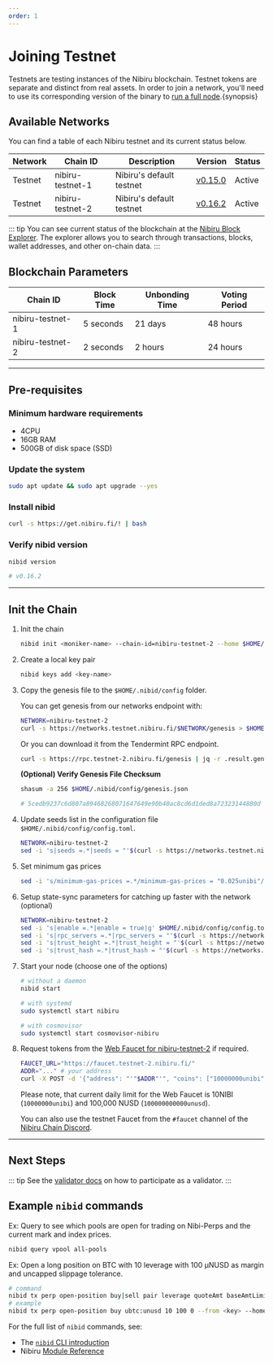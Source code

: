 ```yaml
---
order: 1
---
```


# Joining Testnet

Testnets are testing instances of the Nibiru blockchain. Testnet tokens are separate and distinct from real assets. In order to join a network, you'll need to use its corresponding version of the binary to [run a full node](./node-daemon).{synopsis}

## Available Networks

You can find a table of each Nibiru testnet and its current status below.

| Network | Chain ID         | Description              | Version                                                               | Status |
| ------- | ---------------- | ------------------------ | --------------------------------------------------------------------- | ------ |
| Testnet | nibiru-testnet-1 | Nibiru's default testnet | [v0.15.0](https://github.com/NibiruChain/nibiru/releases/tag/v0.15.0) | Active |
| Testnet | nibiru-testnet-2 | Nibiru's default testnet | [v0.16.2](https://github.com/NibiruChain/nibiru/releases/tag/v0.16.2) | Active |

::: tip
You can see current status of the blockchain at the [Nibiru Block Explorer](https://explorer.testnet.nibiru.fi/).
The explorer allows you to search through transactions, blocks, wallet addresses, and other on-chain data.
:::

## Blockchain Parameters

| Chain ID         | Block Time | Unbonding Time | Voting Period |
| ---------------- | ---------- | -------------- | ------------- |
| nibiru-testnet-1 | 5 seconds  | 21 days        | 48 hours      |
| nibiru-testnet-2 | 2 seconds  | 2 hours        | 24 hours      |

---

## Pre-requisites

### Minimum hardware requirements

- 4CPU
- 16GB RAM
- 500GB of disk space (SSD)

### Update the system

```bash
sudo apt update && sudo apt upgrade --yes
```

### Install nibid

```bash
curl -s https://get.nibiru.fi/! | bash
```

### Verify nibid version

```bash
nibid version

# v0.16.2
```

---

## Init the Chain

1. Init the chain

    ```bash
    nibid init <moniker-name> --chain-id=nibiru-testnet-2 --home $HOME/.nibid
    ```

2. Create a local key pair

    ```bash
    nibid keys add <key-name>
    ```

3. Copy the genesis file to the `$HOME/.nibid/config` folder.
  
    You can get genesis from our networks endpoint with:

    ```bash
    NETWORK=nibiru-testnet-2
    curl -s https://networks.testnet.nibiru.fi/$NETWORK/genesis > $HOME/.nibid/config/genesis.json
    ```

    Or you can download it from the Tendermint RPC endpoint.

    ```bash
    curl -s https://rpc.testnet-2.nibiru.fi/genesis | jq -r .result.genesis > $HOME/.nibid/config/genesis.json
    ```
  
    **(Optional) Verify Genesis File Checksum**
    
    ```bash
    shasum -a 256 $HOME/.nibid/config/genesis.json

    # 5cedb9237c6d807a89468268071647649e90b40ac8cd6d1ded8a72323144880d $HOME/.nibid/config/genesis.json
    ``` 

1. Update seeds list in the configuration file `$HOME/.nibid/config/config.toml`.

    ```bash
    NETWORK=nibiru-testnet-2
    sed -i 's|seeds =.*|seeds = "'$(curl -s https://networks.testnet.nibiru.fi/$NETWORK/seeds)'"|g' $HOME/.nibid/config/config.toml
    ```

2. Set minimum gas prices

    ```bash
    sed -i 's/minimum-gas-prices =.*/minimum-gas-prices = "0.025unibi"/g' $HOME/.nibid/config/app.toml
    ```

3. Setup state-sync parameters for catching up faster with the network (optional)

    ```bash
    NETWORK=nibiru-testnet-2
    sed -i 's|enable =.*|enable = true|g' $HOME/.nibid/config/config.toml
    sed -i 's|rpc_servers =.*|rpc_servers = "'$(curl -s https://networks.testnet.nibiru.fi/$NETWORK/rpc_servers)'"|g' $HOME/.nibid/config/config.toml
    sed -i 's|trust_height =.*|trust_height = "'$(curl -s https://networks.testnet.nibiru.fi/$NETWORK/trust_height)'"|g' $HOME/.nibid/config/config.toml
    sed -i 's|trust_hash =.*|trust_hash = "'$(curl -s https://networks.testnet.nibiru.fi/$NETWORK/trust_hash)'"|g' $HOME/.nibid/config/config.toml
    ```

4. Start your node (choose one of the options)

    ```bash
    # without a daemon
    nibid start

    # with systemd
    sudo systemctl start nibiru

    # with cosmovisor
    sudo systemctl start cosmovisor-nibiru
    ```

5. Request tokens from the [Web Faucet for nibiru-testnet-2](https://faucet.testnet-2.nibiru.fi/) if required.

    ```bash
    FAUCET_URL="https://faucet.testnet-2.nibiru.fi/"
    ADDR="..." # your address 
    curl -X POST -d '{"address": "'"$ADDR"'", "coins": ["10000000unibi","100000000000unusd"]}' $FAUCET_URL
    ```

    Please note, that current daily limit for the Web Faucet is 10NIBI (`10000000unibi`) and 100,000 NUSD (`100000000000unusd`).

    You can also use the testnet Faucet from the `#faucet` channel of the [Nibiru Chain Discord](https://discord.gg/sgPw8ZYfpQ).

---

## Next Steps

::: tip
See the [validator docs](../validators) on how to participate as a validator.
:::

## Example `nibid` commands

Ex: Query to see which pools are open for trading on Nibi-Perps and the current mark and index prices.

```bash
nibid query vpool all-pools
```

Ex: Open a long position on BTC with 10 leverage with 100 μNUSD as margin and uncapped slippage tolerance.

```bash
# command
nibid tx perp open-position buy|sell pair leverage quoteAmt baseAmtLimit [flags]
# example
nibid tx perp open-position buy ubtc:unusd 10 100 0 --from <key> --home $HOME/.nibid
```

For the full list of `nibid` commands, see:

- The [`nibid` CLI introduction](../../dev/cli)
- Nibiru [Module Reference](../../dev/x)
